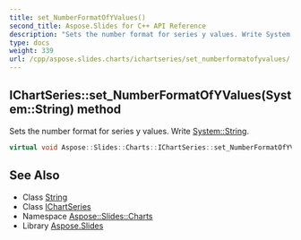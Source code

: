```yaml
---
title: set_NumberFormatOfYValues()
second_title: Aspose.Slides for C++ API Reference
description: "Sets the number format for series y values. Write System::String."
type: docs
weight: 339
url: /cpp/aspose.slides.charts/ichartseries/set_numberformatofyvalues/
---
```

## IChartSeries::set_NumberFormatOfYValues(System::String) method


Sets the number format for series y values. Write [System::String](../../../system/string/).

```cpp
virtual void Aspose::Slides::Charts::IChartSeries::set_NumberFormatOfYValues(System::String value)=0
```

## See Also

* Class [String](../../system/string/)
* Class [IChartSeries](./)
* Namespace [Aspose::Slides::Charts](../)
* Library [Aspose.Slides](../../)